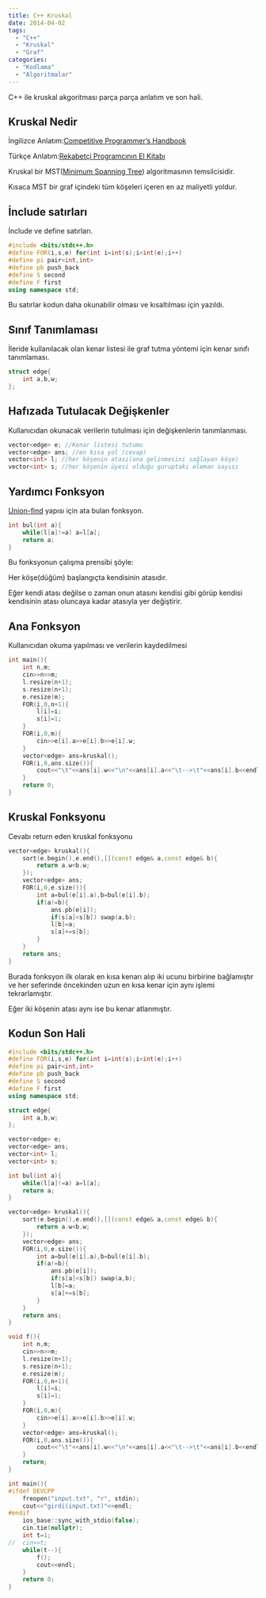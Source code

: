 ```yaml
---
title: C++ Kruskal
date: 2014-04-02
tags:
  - "C++"
  - "Kruskal"
  - "Graf"
categories:
  - "Kodlama"
  - "Algoritmalar"
---
```


C++ ile kruskal akgoritması parça parça anlatım ve son hali.
<!--more-->

## Kruskal Nedir

İngilizce Anlatım:[Competitive Programmer’s Handbook](https://cses.fi/book/book.pdf#page=152)

Türkçe Anlatım:[Rekabetçi Programcının El Kitabı](/cph_turkce.pdf#page=162)

Kruskal bir MST([Minimum Spanning Tree](https://en.wikipedia.org/wiki/Minimum_spanning_tree)) algoritmasının temsilcisidir.

Kısaca MST bir graf içindeki tüm köşeleri içeren en az maliyetli yoldur.
## İnclude satırları
İnclude ve define satırları.
```cpp
#include <bits/stdc++.h>
#define FOR(i,s,e) for(int i=int(s);i<int(e);i++)
#define pi pair<int,int>
#define pb push_back
#define S second
#define F first
using namespace std;
```
Bu satırlar kodun daha okunabilir olması ve kısaltılması için yazıldı.

## Sınıf Tanımlaması
İleride kullanılacak olan kenar listesi ile graf tutma yöntemi için kenar sınıfı tanımlaması.
```cpp
struct edge{
    int a,b,w;
};
```
## Hafızada Tutulacak Değişkenler
Kullanıcıdan okunacak verilerin tutulması için değişkenlerin tanımlanması.
```cpp
vector<edge> e; //Kenar listesi tutumu
vector<edge> ans; //en kısa yol (cevap)
vector<int> l; //her köşenin atası(ona gelinmesini sağlayan köşe)
vector<int> s; //her köşenin üyesi olduğu guruptaki eleman sayısı
```

## Yardımcı Fonksyon
[Union-find](/cph_turkce.pdf#page=165) yapısı için ata bulan fonksyon.
```cpp
int bul(int a){
    while(l[a]!=a) a=l[a];
    return a;
}
```
Bu fonksyonun çalışma prensibi şöyle:

Her köşe(düğüm) başlangıçta kendisinin atasıdır.

Eğer kendi atası değilse o zaman onun atasını kendisi gibi görüp kendisi kendisinin atası oluncaya kadar atasıyla yer değiştirir. 
## Ana Fonksyon
Kullanıcıdan okuma yapılması ve verilerin kaydedilmesi
```cpp
int main(){
    int n,m;
    cin>>n>>m;
    l.resize(n+1);
    s.resize(n+1);
    e.resize(m);
    FOR(i,0,n+1){
        l[i]=i;
        s[i]=1;
    }
    FOR(i,0,m){
        cin>>e[i].a>>e[i].b>>e[i].w;
    }
    vector<edge> ans=kruskal();
    FOR(i,0,ans.size()){
        cout<<"\t"<<ans[i].w<<"\n"<<ans[i].a<<"\t-->\t"<<ans[i].b<<endl;
    }
    return 0;
}
```
## Kruskal Fonksyonu
Cevabı return eden kruskal fonksyonu
```cpp
vector<edge> kruskal(){
    sort(e.begin(),e.end(),[](const edge& a,const edge& b){
        return a.w<b.w;
    });
    vector<edge> ans;
    FOR(i,0,e.size()){
        int a=bul(e[i].a),b=bul(e[i].b);
        if(a!=b){
            ans.pb(e[i]);
            if(s[a]<s[b]) swap(a,b);
            l[b]=a;
            s[a]+=s[b];
        }
    }
    return ans;
}
```
Burada fonksyon ilk olarak en kısa kenarı alıp iki ucunu birbirine bağlamıştır ve her seferinde öncekinden uzun en kısa kenar için aynı işlemi tekrarlamıştır.

Eğer iki köşenin atası aynı ise bu kenar atlanmıştır.

## Kodun Son Hali

```cpp
#include <bits/stdc++.h>
#define FOR(i,s,e) for(int i=int(s);i<int(e);i++)
#define pi pair<int,int>
#define pb push_back
#define S second
#define F first
using namespace std;

struct edge{
    int a,b,w;
};

vector<edge> e;
vector<edge> ans;
vector<int> l;
vector<int> s;

int bul(int a){
    while(l[a]!=a) a=l[a];
    return a;
}

vector<edge> kruskal(){
    sort(e.begin(),e.end(),[](const edge& a,const edge& b){
        return a.w<b.w;
    });
    vector<edge> ans;
    FOR(i,0,e.size()){
        int a=bul(e[i].a),b=bul(e[i].b);
        if(a!=b){
            ans.pb(e[i]);
            if(s[a]<s[b]) swap(a,b);
            l[b]=a;
            s[a]+=s[b];
        }
    }
    return ans;
}

void f(){
    int n,m;
    cin>>n>>m;
    l.resize(n+1);
    s.resize(n+1);
    e.resize(m);
    FOR(i,0,n+1){
        l[i]=i;
        s[i]=1;
    }
    FOR(i,0,m){
        cin>>e[i].a>>e[i].b>>e[i].w;
    }
    vector<edge> ans=kruskal();
    FOR(i,0,ans.size()){
        cout<<"\t"<<ans[i].w<<"\n"<<ans[i].a<<"\t-->\t"<<ans[i].b<<endl;
    }
    return;
}

int main(){
#ifdef DEVCPP
    freopen("input.txt", "r", stdin);
    cout<<"girdi(input.txt)"<<endl;
#endif
    ios_base::sync_with_stdio(false);
    cin.tie(nullptr);
    int t=1;
//  cin>>t;
    while(t--){
        f();
        cout<<endl;
    }
    return 0;
}
```
